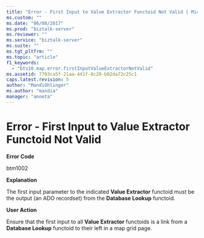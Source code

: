 ```yaml
---
title: "Error - First Input to Value Extractor Functoid Not Valid | Microsoft Docs"
ms.custom: ""
ms.date: "06/08/2017"
ms.prod: "biztalk-server"
ms.reviewer: ""
ms.service: "biztalk-server"
ms.suite: ""
ms.tgt_pltfrm: ""
ms.topic: "article"
f1_keywords: 
  - "bts10.map.error.firstInputValueExtractorNotValid"
ms.assetid: 7703ca5f-21aa-441f-8c28-b02da72c25c1
caps.latest.revision: 5
author: "MandiOhlinger"
ms.author: "mandia"
manager: "anneta"
---
```

# Error - First Input to Value Extractor Functoid Not Valid
**Error Code**  
  
 btm1002  
  
 **Explanation**  
  
 The first input parameter to the indicated **Value Extractor** functoid must be the output (an ADO recordset) from the **Database Lookup** functoid.  
  
 **User Action**  
  
 Ensure that the first input to all **Value Extractor** functoids is a link from a **Database Lookup** functoid to their left in a map grid page.